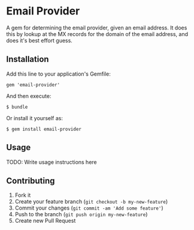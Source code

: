 # Email Provider

A gem for determining the email provider, given an email address. It does this
by lookup at the MX records for the domain of the email address, and does it's
best effort guess.

## Installation

Add this line to your application's Gemfile:

    gem 'email-provider'

And then execute:

    $ bundle

Or install it yourself as:

    $ gem install email-provider

## Usage

TODO: Write usage instructions here

## Contributing

1. Fork it
2. Create your feature branch (`git checkout -b my-new-feature`)
3. Commit your changes (`git commit -am 'Add some feature'`)
4. Push to the branch (`git push origin my-new-feature`)
5. Create new Pull Request
